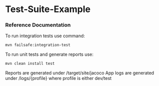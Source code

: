 # Test-Suite-Example

### Reference Documentation
To run integration tests use command:

`mvn failsafe:integration-test`

To run unit tests and generate reports use:

`mvn clean install test`


Reports are generated under /target/site/jacoco
App logs are generated under /logs/{profile} where profile is either dev/test
